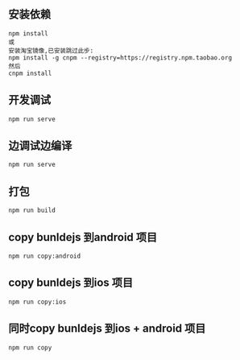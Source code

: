 ## 安装依赖
    npm install
    或 
    安装淘宝镜像,已安装跳过此步: 
    npm install -g cnpm --registry=https://registry.npm.taobao.org
    然后
    cnpm install
## 开发调试
    npm run serve
## 边调试边编译
    npm run serve
## 打包
    npm run build
## copy bunldejs 到android 项目
    npm run copy:android
## copy bunldejs 到ios 项目
    npm run copy:ios
## 同时copy bunldejs 到ios + android 项目
    npm run copy
